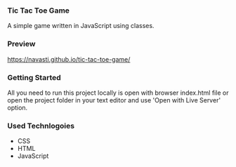 ### Tic Tac Toe Game
A simple game written in JavaScript using classes.

### Preview
https://navasti.github.io/tic-tac-toe-game/

### Getting Started
All you need to run this project locally is open with browser index.html file or open the project folder in your text editor and use 'Open with Live Server' option.

### Used Technlogoies
* CSS
* HTML
* JavaScript
